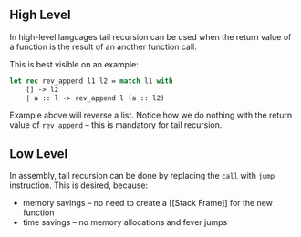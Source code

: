## High Level

In high-level languages tail recursion can be used when the return value of a function is the result of an another function call.

This is best visible on an example:
```ocaml
let rec rev_append l1 l2 = match l1 with
	[] -> l2
	| a :: l -> rev_append l (a :: l2)
```
Example above will reverse a list. 
Notice how we do nothing with the return value of `rev_append` – this is mandatory for tail recursion.
## Low Level

In assembly, tail recursion can be done by replacing the `call` with `jump` instruction.
This is desired, because:

- memory savings – no need to create a [[Stack Frame]] for the new function
- time savings – no memory allocations and fever jumps
